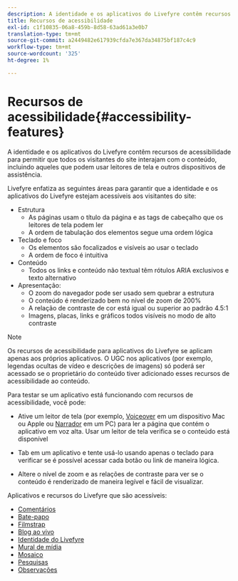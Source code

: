 ```yaml
---
description: A identidade e os aplicativos do Livefyre contêm recursos de acessibilidade para permitir que todos os visitantes do site interajam com o conteúdo, incluindo aqueles que podem usar leitores de tela e outros dispositivos de assistência.
title: Recursos de acessibilidade
exl-id: c1f10835-06a8-459b-8d58-63ad61a3e0b7
translation-type: tm+mt
source-git-commit: a2449482e617939cfda7e367da34875bf187c4c9
workflow-type: tm+mt
source-wordcount: '325'
ht-degree: 1%

---
```


# Recursos de acessibilidade{#accessibility-features}

A identidade e os aplicativos do Livefyre contêm recursos de acessibilidade para permitir que todos os visitantes do site interajam com o conteúdo, incluindo aqueles que podem usar leitores de tela e outros dispositivos de assistência.

Livefyre enfatiza as seguintes áreas para garantir que a identidade e os aplicativos do Livefyre estejam acessíveis aos visitantes do site:

* Estrutura
   * As páginas usam o título da página e as tags de cabeçalho que os leitores de tela podem ler
   * A ordem de tabulação dos elementos segue uma ordem lógica
* Teclado e foco
   * Os elementos são focalizados e visíveis ao usar o teclado
   * A ordem de foco é intuitiva
* Conteúdo
   * Todos os links e conteúdo não textual têm rótulos ARIA exclusivos e texto alternativo
* Apresentação:
   * O zoom do navegador pode ser usado sem quebrar a estrutura
   * O conteúdo é renderizado bem no nível de zoom de 200%
   * A relação de contraste de cor está igual ou superior ao padrão 4.5:1
   * Imagens, placas, links e gráficos todos visíveis no modo de alto contraste

>[!NOTE]
>
>Os recursos de acessibilidade para aplicativos do Livefyre se aplicam apenas aos próprios aplicativos. O UGC nos aplicativos (por exemplo, legendas ocultas de vídeo e descrições de imagens) só poderá ser acessado se o proprietário do conteúdo tiver adicionado esses recursos de acessibilidade ao conteúdo.

Para testar se um aplicativo está funcionando com recursos de acessibilidade, você pode:

* Ative um leitor de tela (por exemplo, [Voiceover](https://www.apple.com/accessibility/mac/vision/) em um dispositivo Mac ou Apple ou [Narrador](https://www.microsoft.com/en-us/accessibility/windows) em um PC) para ler a página que contém o aplicativo em voz alta. Usar um leitor de tela verifica se o conteúdo está disponível

* Tab em um aplicativo e tente usá-lo usando apenas o teclado para verificar se é possível acessar cada botão ou link de maneira lógica.
* Altere o nível de zoom e as relações de contraste para ver se o conteúdo é renderizado de maneira legível e fácil de visualizar.

Aplicativos e recursos do Livefyre que são acessíveis:

* [Comentários](/help/using/c-about-apps/c-comments/c-comments.md)
* [Bate-papo](../c-about-apps/c-chat-app/c-chat-app.md#c_chat_app)
* [Filmstrap](../c-about-apps/c-filmstrip-app/c-filmstrip-app.md#concept_jpc_n2j_jbb)
* [Blog ao vivo](../c-about-apps/c-liveblog-app/c-liveblog-app.md#c_liveblog_app)
* [Identidade do Livefyre](/help/implementation/t-about-identity-integration/t-about-identity-integration.md)
* [Mural de mídia](../c-about-apps/c-media-wall-app/c-media-wall-app.md#c_media_wall_app)
* [Mosaico](../c-about-apps/c-mosaic-app/c-mosaic-app.md#c_mosaic_app)
* [Pesquisas](../c-about-apps/c-polls-app/c-polls-app.md#c_polls_app)
* [Observações](../c-about-apps/c-sidenotes-app/c-sidenotes-app.md#c_sidenotes_app)
